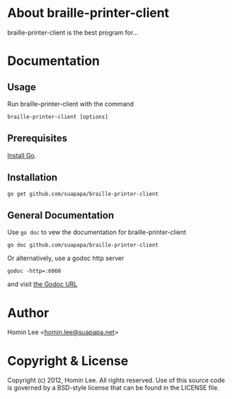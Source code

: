 
[install go]: http://golang.org/install.html "Install Go"
[the godoc url]: http://localhost:6060/pkg/github.com/suapapa/braille-printer-client/ "the Godoc URL"

About braille-printer-client
=============

braille-printer-client is the best program for...

Documentation
=============

Usage
-----

Run braille-printer-client with the command

    braille-printer-client [options]

Prerequisites
-------------

[Install Go][].

Installation
-------------

    go get github.com/suapapa/braille-printer-client

General Documentation
---------------------

Use `go doc` to vew the documentation for braille-printer-client

    go doc github.com/suapapa/braille-printer-client

Or alternatively, use a godoc http server

    godoc -http=:6060

and visit [the Godoc URL][]


Author
======

Homin Lee &lt;homin.lee@suapapa.net&gt;

Copyright & License
===================

Copyright (c) 2012, Homin Lee.
All rights reserved.
Use of this source code is governed by a BSD-style license that can be
found in the LICENSE file.
